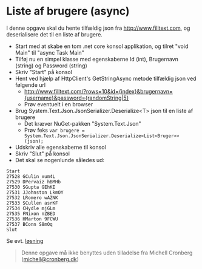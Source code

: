 ﻿# Liste af brugere (async)

I denne opgave skal du hente tilfældig json fra http://www.filltext.com, og deserialisere det til en liste af brugere.

- Start med at skabe en tom .net core konsol applikation, og tilret "void Main" til "async Task Main"
- Tilføj nu en simpel klasse med egenskaberne Id (int), Brugernavn (string) og Password (string)
- Skriv "Start" på konsol
- Hent ved hjælp af HttpClient's GetStringAsync metode tilfældig json ved følgende url
	- http://www.filltext.com/?rows=10&id={index}&brugernavn={username}&password={randomString|5}
	- Prøv eventuelt i en browser
- Brug System.Text.Json.JsonSerializer.Deserialize\<T\> json til en liste af brugere
	- Det kræver NuGet-pakken "System.Text.Json"
	- Prøv feks ```var brugere = System.Text.Json.JsonSerializer.Deserialize<List<Bruger>>(json);```
- Udskriv alle egenskaberne til konsol
- Skriv "Slut" på konsol
- Det skal se nogenlunde således ud:

```
Start
27528 GCulin xum4L
27529 DPervaiz hBMHb
27530 SGupta GEhKI
27531 JJohnston LkmOY
27532 LRomero wAZNK
27533 SCullen asrKF
27534 CHydle mjGLm
27535 FNixon nZBED
27536 HMarton 9FCWU
27537 BConn S8mOq
Slut
```

Se evt. [løsning](https://github.com/devcronberg/undervisning-cs-opgaver/blob/master/async-findbrugere/Program.cs)

<!-- footerstart -->
> Denne opgave må ikke benyttes uden tilladelse fra Michell Cronberg (michell@cronberg.dk)
<!-- footerslut -->
